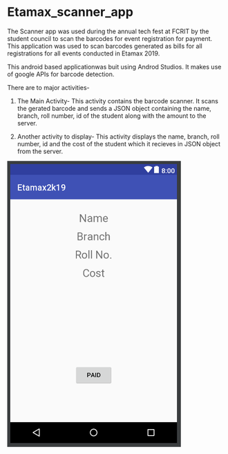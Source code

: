 # Etamax_scanner_app
The Scanner app was used during the annual tech fest at FCRIT by the student council to scan the barcodes for event registration for payment. This application was used to scan barcodes generated as bills for all registrations for all events conducted in Etamax 2019.

This android based applicationwas buit using Androd Studios.
It makes use of google APIs for barcode detection.

There are to major activities-

1. The Main Activity-
This activity contains the barcode scanner. It scans the gerated barcode and sends a JSON object containing the name, branch, roll number, id of the student along with the amount to the server.

2. Another activity to display-
This activity displays the name, branch, roll number, id and the cost of the student which it recieves in JSON object from the server.

![alt text](https://github.com/shinde-shantanu/Etamax_scanner_app/blob/master/Activity2.PNG)
